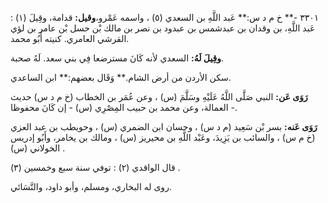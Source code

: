 ٣٣٠١ -** خ م د س:** عَبد اللَّهِ بن السعدي (٥) ، واسمه عَمْرو،**وقيل:** قدامة، وقِيلَ (١) : عَبد اللَّهِ، بن وقدان بن عبدشمس بن عبدود بن نصر بن مالك بْن حسل بْن عامر بن لؤي القرشي العامري. كنيته أَبُو محمد.

**وقِيلَ لَهُ:** السعدي لأنه كَانَ مسترضعا فِي بني سعد. لَهُ صحبة.

سكن الأردن من أرض الشام.** وَقَال بعضهم:** ابن الساعدي.

**رَوَى عَن:** النبي صَلَّى اللَّهُ عَلَيْهِ وسَلَّمَ (س) ، وعن عُمَر بن الخطاب (خ م د س) حديث العمالة، وعن محمد بن حبيب المِصْرِي (س) - إن كَانَ محفوظا -.

**رَوَى عَنه:** بسر بْن سَعِيد (م د س) ، وحسان ابن الضمري (س) ، وحويطب بن عبد العزي (خ م س) ، والسائب بن يَزِيدَ، وعَبْد اللَّهِ بن محيريز (س) ، ومالك بن يخامر، وأَبُو إدريس الخولاني (س) .

قال الواقدي (٢) : توفي سنة سبع وخمسين (٣) .

روى له البخاري، ومسلم، وأبو داود، والنَّسَائي.